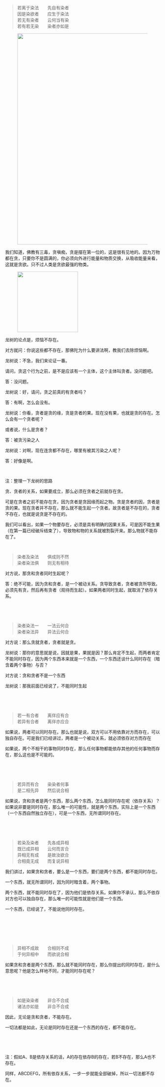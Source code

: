 <blockquote data-pid="PiPMS99B">若离于染法　　先自有染者<br>因是染欲者　　应生于染法<br>若无有染者　　云何当有染<br>若有若无染　　染者亦如是　</blockquote><figure data-size="normal"><img src="https://picx.zhimg.com/v2-340bf3d9dae416163f70d41c0b6580b9_720w.jpg?source=d16d100b" data-caption="" data-size="normal" data-rawwidth="687" data-rawheight="371" class="origin_image zh-lightbox-thumb" width="687" data-original="https://pic1.zhimg.com/v2-340bf3d9dae416163f70d41c0b6580b9_720w.jpg?source=d16d100b"></figure><p data-pid="1WsXoLb6">我们知道，佛教有三毒，贪嗔痴，贪是摆在第一位的，这是很有见地的。因为万物都在贪，只要你不是圆满的，你必须向外进行能量和物质交换，从吸收能量来看，这就是贪欲。只不过人类是贪欲最强的物类。</p><figure data-size="normal"><img src="https://picx.zhimg.com/v2-88ad8b047d2c50a1f7f005c10b683b44_720w.jpg?source=d16d100b" data-caption="" data-size="normal" data-rawwidth="197" data-rawheight="183" class="content_image" width="197"></figure><p data-pid="BcMGCMEn">龙树的论点是，烦恼不存在。</p><p data-pid="Ufqii2ql">对方就问：你说这些都不存在，那佛陀为什么要讲法啊，教我们去除烦恼啊。</p><p data-pid="xFciwE5i">龙树说：不急，我们来论证一番。</p><p data-pid="4Eed8al3">请问，贪这个行为之前，是不是应该有一个主体，这个主体叫贪者。没问题吧。</p><p data-pid="PEToeiFy">答：没问题。</p><p data-pid="7re0FMLQ">龙树说：好，请问，贪之前真的有贪者吗？</p><p data-pid="8XxVmb0s">答：有啊，怎么会没有。</p><p data-pid="FMe7H02J">龙树说：你看，贪者是贪的缘，贪是贪者的果。现在没有果，也就是贪的存在。怎么会有一个贪者呢？</p><p data-pid="CxFP8zxK">或者说，什么是贪者？</p><p data-pid="scl-Ydnq">答：被贪污染之人</p><p data-pid="S9iENaMd">龙树说：对啊，现在连贪都不存在，哪里有被其污染之人呢？</p><p data-pid="lgnX303Y">答：好像是啊。</p><p><br></p><p data-pid="Kvs0PxFv">注：整理一下龙树的思路</p><p data-pid="rmizDXdU">贪、贪者的关系，如果要成立，那么必须在贪者之前就存在贪。</p><p data-pid="5KIGGBas">可是在贪者之前不能存在贪，因为贪者是贪因缘而起之物。贪是贪者的因，贪者是贪的果。现在贪者并不存在，那么就不能生起一个贪者。故贪者是不存在的，贪者不存在，也就是说贪是不存在的。</p><p data-pid="QzHFveaM">我们可以看出，如果一个物要存在，必须是具有明确的因果关系，可是因不能生果（在第一篇已经破斥结束了），导致物和物的关系就被割裂开来。那么物就不能存在了。</p><p><br></p><blockquote data-pid="cLyGz-YD">染者及染法　　俱成则不然<br>染者染法俱　　则无有相待</blockquote><p data-pid="sB45SBIQ">对方说，那贪和贪者同时生起呢？</p><p data-pid="rcuGj14F">答：绝不可能，因为贪和贪者，是一个被动关系。贪导致贪者，贪者被贪所导致。必须先有贪，然后再有贪者（观待而生起）。如果两者同时生起，就取消了依存关系。</p><p><br></p><p><br></p><blockquote data-pid="FDrV1MRx">染者染法一　　一法云何合<br>染者染法异　　异法云何合　</blockquote><p data-pid="SD5NmLaX">对方说：那么贪就贪者，贪者就是贪。</p><p data-pid="VOHpDj5q">龙树说：那你的意思就是说，因就是果，果就是因？那么肯定不生起，而两者肯定不能同时存在，因为两个东西本来就是一个东西，一个东西还谈什么同时存在（暗含着两个事物）与否？</p><p data-pid="pzJm2Clg">对方说：贪和贪者不是一个东西</p><p data-pid="tzyurFBE">龙树说：那我前面已经说了，不能同时生起</p><p><br></p><p><br></p><blockquote data-pid="sFGuMFw9">若一有合者　　离伴应有合<br>若异有合者　　离伴亦应合　</blockquote><p data-pid="rDa-NEgh">如果说，两者可以同时存在。那么也就是说，双方可以不用依靠对方而存在，可以独自存在。可是我们已经讲过，两者是一个被动关系，就必须依存对方而存在</p><p data-pid="5xDzlXNm">如果说，两个不相干的事物同时存在，那么任何事物都能依存其他的任何事物而存在，那么这也是不可能的。</p><p><br></p><p><br></p><blockquote data-pid="y9BSchR5">若异而有合　　染染者何事<br>是二相先异　　然后说合相　</blockquote><p data-pid="KpOOmtgT">如果说，贪和贪者是两个东西，那么两个东西，怎么能同时存在呢（依存关系）？如果说非要是同时存在，那么唯一的可能性，就是两个东西，实际上是一个东西（一个东西自然独立存在），可是一个东西，无所谓同时存在。</p><p><br></p><p><br></p><blockquote data-pid="aMk1oJ0g">若染及染者　　先各成异相<br>既已成异相　　云何而言合　<br>异相无有成　　是故汝欲合<br>合相竟无成　　而复说异相　</blockquote><p data-pid="5-GETN9X">我们讲过，如果贪和贪者，要么是一个东西，要们是两个东西，都不能同时存在。</p><p data-pid="9TA-X3S1">一个东西，就无所谓同时，因为同时暗含着，两个事物。</p><p data-pid="vCLlonZ9">两个东西，就不能同时存在了，因为他们是依存关系。如果你不承认，那么不依存对方也可以独自存在，那么唯一的可能性就是他们是一个东西。</p><p data-pid="s4bOPjPo">一个东西，已经说了，不能说他同时存在。</p><p><br></p><p><br></p><p><br></p><blockquote data-pid="PdJpEGa6">异相不成故　　合相则不成<br>于何异相中　　而欲说合相　</blockquote><p data-pid="xxGFDvsF">如果贪和贪者是两个东西，那么就不能同时存在，那么你提出的同时存在，是什么意思呢？他是怎么样地不同，才能同时存在呢？</p><p><br></p><p><br></p><blockquote data-pid="J4SyFFRy">如是染染者　　非合不合成<br>诸法亦如是　　非合不合成　</blockquote><p data-pid="Wnv5gIjO">因此，无论是贪和贪者，不能存在。</p><p data-pid="48BdfRxh">一切法都是如此，无论是同时存在还是一个东西的存在，都不能存在。</p><p><br></p><p><br></p><p data-pid="KLaNatc8">注：假如A、B是依存关系的话，A的存在依存B的存在，若B不存在，那么A也不存在。</p><p data-pid="ZRv_2zVq">同样，ABCDEFG，所有依存关系，一步一步就能全部破掉，所以一切法都不存在。</p><p></p><p></p><p></p><p></p><p></p>